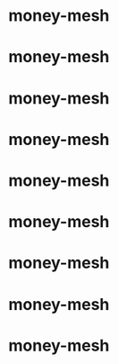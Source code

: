 # money-mesh
# money-mesh
# money-mesh
# money-mesh
# money-mesh
# money-mesh
# money-mesh
# money-mesh
# money-mesh
